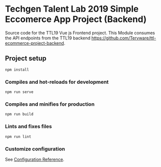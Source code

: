 # Techgen Talent Lab 2019 Simple Eccomerce App Project (Backend)
Source code for the TTL19  Vue js Frontend project.
This Module consumes the API endpoints  from the TTL19 backend https://github.com/Tervware/ttl-ecommerce-project-backend.

## Project setup
```
npm install
```

### Compiles and hot-reloads for development
```
npm run serve
```

### Compiles and minifies for production
```
npm run build
```

### Lints and fixes files
```
npm run lint
```

### Customize configuration
See [Configuration Reference](https://cli.vuejs.org/config/).
